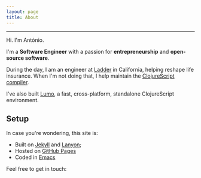 ```yaml
---
layout: page
title: About
---
```

---
<p class="lead">Hi. I'm António.</p>

I'm a **Software Engineer** with a passion for **entrepreneurship** and **open-source software**.

During the day, I am an engineer at [Ladder](https://ladderlife.com) in California,
helping reshape life insurance. When I'm not doing that, I help maintain the
[ClojureScript compiler](https://github.com/clojure/clojurescript).

I've also built [Lumo](https://github.com/anmonteiro/lumo), a fast, cross-platform,
standalone ClojureScript environment.

## Setup
In case you're wondering, this site is:

* Built on [Jekyll](http://jekyllrb.com) and [Lanyon](http://lanyon.getpoole.com/);
* Hosted on [GitHub Pages](https://pages.github.com)
* Coded in [Emacs](https://xkcd.com/378/)


Feel free to get in touch:

<div class="contact-showcase">
  <a href="http://www.twitter.com/{{ site.author.twitter_username }}"><span class="icon-twitter"></span></a>
  <a href="http://www.github.com/{{ site.author.github_username }}"><span class="icon-github-circled"></span></a>
  <a href="http://stackoverflow.com/users/3417023/{{ site.author.stackoverflow_username }}"><span class="icon-stackoverflow"></span></a>
  <a href="mailto:{{ site.author.email }}"><span class="icon-mail-alt"></span></a>
  <a href="http://www.linkedin.com/in/{{ site.author.linkedin_username }}"><span class="icon-linkedin"></span></a>
</div>
